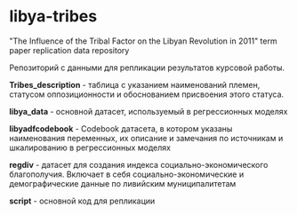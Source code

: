 # libya-tribes
"The Influence of the Tribal Factor on the Libyan Revolution in 2011" term paper replication data repository 

Репозиторий с данными для репликации результатов курсовой работы.

**Tribes_description** - таблица с указанием наименований племен, статусом оппозиционности и обоснованием присвоения этого статуса.

**libya_data** - основной датасет, используемый в регрессионных моделях

**libyadfcodebook** - Codebook датасета, в котором указаны наименования переменных, их описание и замечания по источникам и шкалированию в регрессионных моделях

**regdiv** - датасет для создания индекса социально-экономического благополучия. Включает в себя социально-экономические и демографические данные по ливийским муниципалитетам

**script** - основной код для репликации
